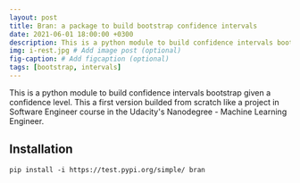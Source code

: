 ```yaml
---
layout: post
title: Bran: a package to build bootstrap confidence intervals
date: 2021-06-01 18:00:00 +0300
description: This is a python module to build confidence intervals bootstrap given a confidence level. # (optional)
img: i-rest.jpg # Add image post (optional)
fig-caption: # Add figcaption (optional)
tags: [bootstrap, intervals]
---
```

This is a python module to build confidence intervals bootstrap given a confidence level. This a first version builded from scratch like a project in Software Engineer course in the Udacity's Nanodegree - Machine Learning Engineer.

## Installation

`pip install -i https://test.pypi.org/simple/ bran`
